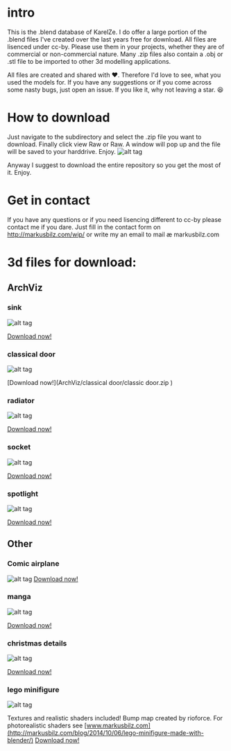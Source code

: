 # intro
This is the .blend database of KarelZe. I do offer a large portion of the .blend files I've created over the last years free for download. All files are lisenced under cc-by. Please use them in your projects, whether they are of commercial or non-commercial nature. 
Many .zip files also contain a .obj or .stl file to be imported to other 3d modelling applications.

All files are created and shared with ❤. Therefore I'd love to see, what you used the models for. If you have any suggestions or if you come across some nasty bugs, just open an issue. If you like it, why not leaving a star. :satisfied:

# How to download
Just navigate to the subdirectory and select the .zip file you want to download. Finally click view Raw or Raw. A window will pop up and the file will be saved to your harddrive. Enjoy.
![alt tag](https://raw.githubusercontent.com/KarelZe/Blender/master/instruction.jpg)

Anyway I suggest to download the entire repository so you get the most of it. Enjoy.

# Get in contact
If you have any questions or if you need lisencing different to cc-by please contact me if you dare. Just fill in the contact form on http://markusbilz.com/wip/ or write my an email to mail æ markusbilz.com

# 3d files for download:
## ArchViz
### sink
![alt tag](https://raw.githubusercontent.com/KarelZe/Blender/master/thumbnail/thumbnail_sink.jpg)

[Download now!](ArchViz/sink/sink.zip )
### classical door
![alt tag](https://raw.githubusercontent.com/KarelZe/Blender/master/thumbnail/thumbnail_door.jpg)

[Download now!](ArchViz/classical door/classic door.zip ) 
### radiator
![alt tag](https://raw.githubusercontent.com/KarelZe/Blender/master/thumbnail/thumbnail_radiator.jpg)

[Download now!](ArchViz/radiator/radiator.zip ) 
### socket
![alt tag](https://raw.githubusercontent.com/KarelZe/Blender/master/thumbnail/thumbnail_socket.jpg)

[Download now!](ArchViz/socket/socket.zip  ) 
### spotlight
![alt tag](https://raw.githubusercontent.com/KarelZe/Blender/master/thumbnail/thumbnail_spotlight.jpg)

[Download now!](ArchViz/spotlight/spotlight.zip ) 


## Other
### Comic airplane
![alt tag](https://raw.githubusercontent.com/KarelZe/Blender/master/thumbnail/thumbnail_airplane.jpg)
[Download now!](other/airplane_comic/airplane_comic.zip ) 
### manga
![alt tag](https://raw.githubusercontent.com/KarelZe/Blender/master/thumbnail/thumbnail_manga.jpg)

[Download now!](other/manga/Manga.zip ) 

### christmas details
![alt tag](https://raw.githubusercontent.com/KarelZe/Blender/master/thumbnail/thumbnail_christmas_details.jpg)

[Download now!](other/christmas_details/christmas_details.zip ) 

### lego minifigure
![alt tag](https://raw.githubusercontent.com/KarelZe/Blender/master/thumbnail/thumbnail_lego_minifig.jpg)

Textures and realistic shaders included! Bump map created by rioforce. For photorealistic shaders see [www.markusbilz.com](http://markusbilz.com/blog/2014/10/06/lego-minifigure-made-with-blender/) 
[Download now!](other/lego_minifig/lego_minfig.zip ) 
